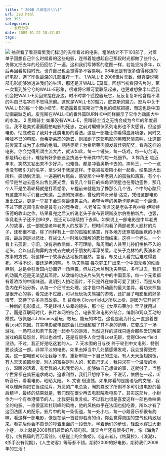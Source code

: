 ```yaml
---
title: " 2008 八部佳片\t\t"
url: 393.html
id: 393
categories:
  - 发现分享
date: 2009-01-22 18:37:02
tags:
---
```


![](../../../images/2009/01/08.jpg) 抽空看了看豆瓣里我们标记的去年看过的电影，粗略估计不下100部了，对着单子回想自己什么时候看的这些电影，连带着能想起自己那段时光都做了些什么，仿佛又把去年的经历回忆了一遍。这和我们写博客的意图一样，若能坚持多年，以后再回看每段时光，也许自己也会觉得多不容易啊。08年还是有很多值得称道的好电影，选了印象最深的几部推荐一下。 1.WALL-E 2008佳片无数，但真要说哪部电影能够渗透进我们的生活，那还是非WALL-E莫属。回想当初看预告片时，第一次看到脏兮兮的WALL-E形象，很难将它跟可爱联系起来，也更难想象半年后我们会把WALL-E买回来摆在身边，时不时拿个遥控器玩它，反反复复听他含糊不清的叫自己名字而不觉得厌倦。这就是WALL-E的魔力，皮克斯的魔力，影片中关于WALL-E的每一个微小细节，都透露着皮克斯对于角色的细腻把握，而这也是中国动画最缺乏的。皮克斯在WALL-E的番外篇BURN-E中同样展示了它作为动画大牛的水准。 2.黑暗骑士 如果没有WALL-E，黑暗骑士当之无愧会成为今年的年度最佳。我不是美式漫画翻拍电影的死忠，之前对蝙蝠侠系列电影也不太感冒，但这部电影，彻底改变了我对于此类电影的看法。这是一部能让你看得血脉喷张，同时又唏嘘不已的电影。而希斯莱杰的逝去，则加剧了这部电影的黑暗悲情意味，让这部前传真正成为了永恒的绝唱。期待奥斯卡为希斯莱杰颁发最佳男配奖。看完这样的电影，你会觉得所谓主流大片，就该如此，每一个镜头，每一场戏，每一句台词，都是精心设计，难怪有好多影迷会执迷于专研其中的每一处细节。 3.摔角王 临近年末，突然又钻出来不少好片。也难怪，都是冲着奥斯卡去的。摔角王，一个一点也没有吸引力的名字，至少对于我是这样。于是被拉着陪小树一起看。结果是大出所料，感动到流泪，一遍遍听片尾曲，感受那个中年老男人的孤独和落寞。有个小细节是兰迪去签名出售比赛光盘，看见几个昔日的摔角界明星也在旁边签售，那几个人不是坐着轮椅就是打着绷带，专程前来就是为了挣那么几个钱，个中的心酸只有这些摔角手们自己知道。兰迪的扮演者，曾经的帅哥米基·洛克，凭借这部电影重出江湖，更是一举拿下金球奖最佳男主角。希望今年的奥斯卡能再拿一个最佳。不过下面这部电影会是最有力的竞争者。 4.老爷车 传言这是老头子克林特·伊斯特伍德的收山之作。结果看完之后又听说老头子宣布要跟斯皮尔伯格拍新片。也罢，毕竟老头子还不到80岁，是还可以继续拍下去嘛。如果说上一部电影是中年老男人的故事，这一部就是老年老男人的故事了。短时间内看了两部老男人题材的片子，还都很不错。除了同样有上一部的孤独和落寞，许多地方还穿插着幽默的小桥段，最后则是以悲壮，有些让人一时难以理解的悲壮而结束。这样一个老头，一个看上去孤僻，守旧，没有宗教信仰，不可理喻，和周围的人甚至儿孙们格格不入的老头，会以自我殉葬的方式去完成对于朋友的淳淳关爱。老头子克林特的表演和讲故事的方式，将这样一个故事表达地极其自然，含蓄，却又让人看完后难过得要死。不得不说，姜还是老的辣。 5. 功夫熊猫 每次梦工厂出来一个中国元素的动画巨制，总是会引发国内动画界一场巨震。但从花木兰到功夫熊猫，多年过去，我们的动画片还是无法望其项背。从改编的功夫片头到片中的中国音乐，每一个元素都有着浓浓的中国味道。说明别人拍动画片，不只是外在做得可爱了就行，而是从角色内在开始分析，从每一个细节去处理。这才是中外动画的最大差异。看功夫熊猫是很开心的事，看完还不过瘾，可以玩玩功夫熊猫的游戏，还扩展了电影里的好多情节，交待了许多背景故事。 6. 苜蓿地 Cloverfield之所以上榜，是因为它开创了一种新的电影模式。不是转得人头晕的镜头，那个在《女巫布莱尔》里早就用过了。而是互联网时代，影片和网络结合，电影里和电影外结合，编剧和观众互动的模式。很佩服J.J Abrams爱玩，敢玩，能玩的本性。这也是我为什么一直追着要看Lost的原因。其实电影或电视这会儿已经超越了其本身的范畴，它变成了一场游戏，一场可以和若干影迷一起参与的游戏，当然这样的游戏只适合那些爱玩解密游戏的超级饭丝，所以也难怪，还是有很多人会觉得Lost无聊，觉得Cloverfield没劲。不过，我正好是吃这套的人。 7. 天水围的日与夜 终于轮到中文电影，特别要谈谈这一部。非常平淡的电影，如果去掉当中几处情感爆发戏，我会觉得更完美。这一部电影可以让我静下来，重新审视一下自己的生活。有人天天鱼翅捞饭，有人天天菜圃炒蛋，别人的富裕是别人的，和自己无关，我只求在一个温暖的地方，温暖的活着，有爱我的人和我爱的人，能够做自己想做的事，这就够了。当整个世界都在疯狂追求成功，追求利益，我们只想停下来，不说话，依偎在一起，听听音乐，看看电影，晒晒太阳。 8. 文雀 很遗憾，如果你看的是国语版的文雀，我可以理解你把它当成烂片。万恶的广电总急，阉割篡改了所剩不多可引进电影的最后精华，最终的结果就是，我们现在很少再去电影院看电影了。其实这部片，小树作为一个有香港情节的人，比我更有发言权。不过我也很是喜爱这样一部色香味俱全的电影。一直很喜欢杜琪峰的风格，他的风格似乎在法国也挺吃香，所以才有了这回法国人的配乐。影片中的每一条街道，每一处小店，每一小段音乐都很有韵味。看这样一部电影，像是在读一首若即若离的诗，你会觉得周围的空气也精致起来。看完后你会不自觉的哼着里面的一段音乐，学着他们的步伐，轻盈地穿过大街小巷。 以上就是2008我们最爱的八部电影。其实今年还有很多好片，像《海角7号》，《贫民窟的百万富翁》，《悬崖上的金鱼姬》，《追击者》，《格莫拉》，《浪潮》，《杀手没有假期》，《人生访客》等等都不错。期待2009的好电影，期待我们2009年的生活！